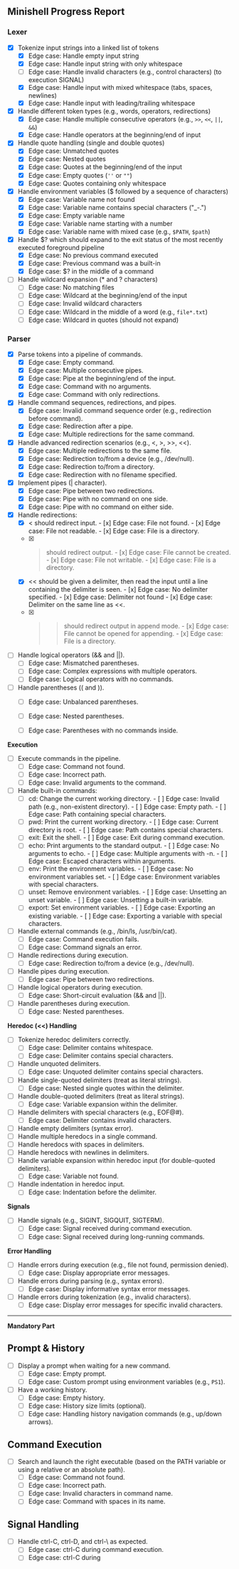 ## Minishell Progress Report

### **Lexer**

- [x] Tokenize input strings into a linked list of tokens
  - [x] Edge case: Handle empty input string
  - [x] Edge case: Handle input string with only whitespace
  - [ ] Edge case: Handle invalid characters (e.g., control characters) (to execution SIGNAL)
  - [x] Edge case: Handle input with mixed whitespace (tabs, spaces, newlines)
  - [x] Edge case: Handle input with leading/trailing whitespace
- [x] Handle different token types (e.g., words, operators, redirections)
  - [x] Edge case: Handle multiple consecutive operators (e.g., `>>`, `<<`, `||`, `&&`)
  - [x] Edge case: Handle operators at the beginning/end of input
- [x] Handle quote handling (single and double quotes)
  - [x] Edge case: Unmatched quotes
  - [x] Edge case: Nested quotes
  - [x] Edge case: Quotes at the beginning/end of the input
  - [x] Edge case: Empty quotes (`''` or `""`)
  - [x] Edge case: Quotes containing only whitespace
- [x] Handle environment variables ($ followed by a sequence of characters)
  - [x] Edge case: Variable name not found
  - [x] Edge case: Variable name contains special characters ("_-.")
  - [x] Edge case: Empty variable name
  - [x] Edge case: Variable name starting with a number
  - [x] Edge case: Variable name with mixed case (e.g., `$PATH`, `$path`)
- [x] Handle $? which should expand to the exit status of the most recently executed foreground pipeline
  - [x] Edge case: No previous command executed
  - [x] Edge case: Previous command was a built-in
  - [x] Edge case: $? in the middle of a command
- [ ] Handle wildcard expansion (* and ? characters)
  - [ ] Edge case: No matching files
  - [ ] Edge case: Wildcard at the beginning/end of the input
  - [ ] Edge case: Invalid wildcard characters
  - [ ] Edge case: Wildcard in the middle of a word (e.g., `file*.txt`)
  - [ ] Edge case: Wildcard in quotes (should not expand)

### **Parser**

- [x] Parse tokens into a pipeline of commands.
    - [x] Edge case: Empty command.
    - [x] Edge case: Multiple consecutive pipes.
    - [x] Edge case: Pipe at the beginning/end of the input.
    - [x] Edge case: Command with no arguments.
    - [x] Edge case: Command with only redirections.
- [x] Handle command sequences, redirections, and pipes.
    - [x] Edge case: Invalid command sequence order (e.g., redirection before command).
    - [x] Edge case: Redirection after a pipe.
    - [x] Edge case: Multiple redirections for the same command.
- [x] Handle advanced redirection scenarios (e.g., <, >, >>, <<).
    - [x] Edge case: Multiple redirections to the same file.
    - [x] Edge case: Redirection to/from a device (e.g., /dev/null).
    - [x] Edge case: Redirection to/from a directory.
    - [x] Edge case: Redirection with no filename specified.
- [x] Implement pipes (| character).
    - [x] Edge case: Pipe between two redirections.
    - [x] Edge case: Pipe with no command on one side.
    - [x] Edge case: Pipe with no command on either side.
- [x] Handle redirections:
  - [x] < should redirect input.
        - [x] Edge case: File not found.
        - [x] Edge case: File not readable.
        - [x] Edge case: File is a directory.
  - [x] > should redirect output.
        - [x] Edge case: File cannot be created.
        - [x] Edge case: File not writable.
        - [x] Edge case: File is a directory.
  - [x] << should be given a delimiter, then read the input until a line containing the delimiter is seen.
        - [x] Edge case: No delimiter specified.
        - [x] Edge case: Delimiter not found - [x] Edge case: Delimiter on the same line as <<.
  - [x] >> should redirect output in append mode.
        - [x] Edge case: File cannot be opened for appending.
        - [x] Edge case: File is a directory.
- [ ] Handle logical operators (&& and ||).
    - [ ] Edge case: Mismatched parentheses.
    - [ ] Edge case: Complex expressions with multiple operators.
    - [ ] Edge case: Logical operators with no commands.
- [ ] Handle parentheses (( and )).
    - [ ] Edge case: Unbalanced parentheses.
    - [ ] Edge case: Nested parentheses.
    - [ ] Edge case: Parentheses with no commands inside.


**Execution**

- [ ] Execute commands in the pipeline.
    - [ ] Edge case: Command not found.
    - [ ] Edge case: Incorrect path.
    - [ ] Edge case: Invalid arguments to the command.
- [ ] Handle built-in commands:
  -   [ ] cd: Change the current working directory.
        - [ ] Edge case: Invalid path (e.g., non-existent directory).
        - [ ] Edge case: Empty path.
        - [ ] Edge case: Path containing special characters.
  -   [ ] pwd: Print the current working directory.
        - [ ] Edge case: Current directory is root.
        - [ ] Edge case: Path contains special characters.
  -   [ ] exit: Exit the shell.
        - [ ] Edge case: Exit during command execution.
  -   [ ] echo: Print arguments to the standard output.
        - [ ] Edge case: No arguments to echo.
        - [ ] Edge case: Multiple arguments with -n.
        - [ ] Edge case: Escaped characters within arguments.
  -   [ ] env: Print the environment variables.
        - [ ] Edge case: No environment variables set.
        - [ ] Edge case: Environment variables with special characters.
  -   [ ] unset: Remove environment variables.
        - [ ] Edge case: Unsetting an unset variable.
        - [ ] Edge case: Unsetting a built-in variable.
  -   [ ] export: Set environment variables.
        - [ ] Edge case: Exporting an existing variable.
        - [ ] Edge case: Exporting a variable with special characters.
- [ ] Handle external commands (e.g., /bin/ls, /usr/bin/cat).
    - [ ] Edge case: Command execution fails.
    - [ ] Edge case: Command signals an error.
- [ ] Handle redirections during execution.
    - [ ] Edge case: Redirection to/from a device (e.g., /dev/null).
- [ ] Handle pipes during execution.
    - [ ] Edge case: Pipe between two redirections.
- [ ] Handle logical operators during execution.
    - [ ] Edge case: Short-circuit evaluation (&& and ||).
- [ ] Handle parentheses during execution.
    - [ ] Edge case: Nested parentheses.

**Heredoc (<<) Handling**

- [ ] Tokenize heredoc delimiters correctly.
    - [ ] Edge case: Delimiter contains whitespace.
    - [ ] Edge case: Delimiter contains special characters.
- [ ] Handle unquoted delimiters.
    - [ ] Edge case: Unquoted delimiter contains special characters.
- [ ] Handle single-quoted delimiters (treat as literal strings).
    - [ ] Edge case: Nested single quotes within the delimiter.
- [ ] Handle double-quoted delimiters (treat as literal strings).
    - [ ] Edge case: Variable expansion within the delimiter.
- [ ] Handle delimiters with special characters (e.g., EOF@#).
    - [ ] Edge case: Delimiter contains invalid characters.
- [ ] Handle empty delimiters (syntax error).
- [ ] Handle multiple heredocs in a single command.
- [ ] Handle heredocs with spaces in delimiters.
- [ ] Handle heredocs with newlines in delimiters.
- [ ] Handle variable expansion within heredoc input (for double-quoted delimiters).
    - [ ] Edge case: Variable not found.
- [ ] Handle indentation in heredoc input.
    - [ ] Edge case: Indentation before the delimiter.

**Signals**

- [ ] Handle signals (e.g., SIGINT, SIGQUIT, SIGTERM).
    - [ ] Edge case: Signal received during command execution.
    - [ ] Edge case: Signal received during long-running commands.

**Error Handling**

- [ ] Handle errors during execution (e.g., file not found, permission denied).
    - [ ] Edge case: Display appropriate error messages.
- [ ] Handle errors during parsing (e.g., syntax errors).
    - [ ] Edge case: Display informative syntax error messages.
- [ ] Handle errors during tokenization (e.g., invalid characters).
    - [ ] Edge case: Display error messages for specific invalid characters.

---

**Mandatory Part**

## Prompt & History

- [ ] Display a prompt when waiting for a new command.
    - [ ] Edge case: Empty prompt.
    - [ ] Edge case: Custom prompt using environment variables (e.g., `PS1`).
- [ ] Have a working history.
    - [ ] Edge case: Empty history.
    - [ ] Edge case: History size limits (optional).
    - [ ] Edge case: Handling history navigation commands (e.g., up/down arrows).

## Command Execution

- [ ] Search and launch the right executable (based on the PATH variable or using a relative or an absolute path).
    - [ ] Edge case: Command not found.
    - [ ] Edge case: Incorrect path.
    - [ ] Edge case: Invalid characters in command name.
    - [ ] Edge case: Command with spaces in its name.

## Signal Handling

- [ ] Handle ctrl-C, ctrl-D, and ctrl-\ as expected.
    - [ ] Edge case: ctrl-C during command execution.
    - [ ] Edge case: ctrl-C during
